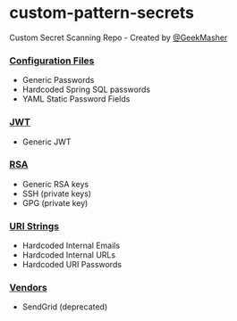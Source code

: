 # custom-pattern-secrets

Custom Secret Scanning Repo - Created by [@GeekMasher](https://github.com/geekmasher)

### [Configuration Files](./configs)

- Generic Passwords
- Hardcoded Spring SQL passwords
- YAML Static Password Fields

### [JWT](./jwt)

- Generic JWT

### [RSA](./rsa)

- Generic RSA keys
- SSH (private keys)
- GPG (private key)

### [URI Strings](./uri)

- Hardcoded Internal Emails
- Hardcoded Internal URLs
- Hardcoded URI Passwords

### [Vendors](./vendors)

- SendGrid (deprecated)
